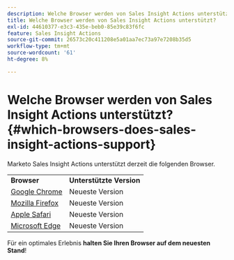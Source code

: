 ```yaml
---
description: Welche Browser werden von Sales Insight Actions unterstützt? - Marketo-Dokumente - Produktdokumentation
title: Welche Browser werden von Sales Insight Actions unterstützt?
exl-id: 44610377-e3c3-435e-beb0-85e39c83f6fc
feature: Sales Insight Actions
source-git-commit: 26573c20c411208e5a01aa7ec73a97e7208b35d5
workflow-type: tm+mt
source-wordcount: '61'
ht-degree: 8%

---
```


# Welche Browser werden von Sales Insight Actions unterstützt? {#which-browsers-does-sales-insight-actions-support}

Marketo Sales Insight Actions unterstützt derzeit die folgenden Browser.

<table>
 <tbody>
 <tr>
   <td><strong>Browser</strong></td>
   <td><strong>Unterstützte Version</strong></td>
  </tr>
  <tr>
   <td><a href="https://www.google.com/intl/en/chrome/">Google Chrome</a></td>
   <td>Neueste Version</td>
  </tr>
  <tr>
   <td><a href="https://www.mozilla.org/en-US/firefox/new/">Mozilla Firefox</a></td>
   <td>Neueste Version</td>
  </tr>
  <tr>
   <td><a href="https://www.apple.com/safari/">Apple Safari</a></td>
   <td>Neueste Version</td>
  </tr>
  <tr>
   <td><a href="https://www.microsoft.com/en-us/edge">Microsoft Edge</a></td>
   <td>Neueste Version</td>
  </tr>
 </tbody>
</table>

Für ein optimales Erlebnis **halten Sie Ihren Browser auf dem neuesten Stand**!
